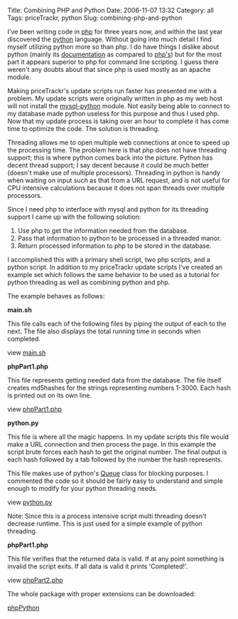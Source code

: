Title: Combining PHP and Python
Date: 2006-11-07 13:32
Category: all
Tags: priceTrackr, python
Slug: combining-php-and-python

I've been writing code in [php][] for three years now, and within the
last year discovered the [python][] language. Without going into much
detail I find myself utilizing python more so than php. I do have things
I dislike about python (mainly its [documentation][] as compared to
[php's][]) but for the most part it appears superior to php for command
line scripting. I guess there weren't any doubts about that since php is
used mostly as an apache module.

Making priceTrackr's update scripts run faster has presented me with a
problem. My update scripts were originally written in php as my web host
will not install the [mysql-python][] module. Not easily being able to
connect to my database made python useless for this purpose and thus I
used php. Now that my update process is taking over an hour to complete
it has come time to optimize the code. The solution is threading.

Threading allows me to open multiple web connections at once to speed up
the processing time. The problem here is that php does not have
threading support; this is where python comes back into the picture.
Python has decent thread support; I say decent because it could be much
better (doesn't make use of multiple processors). Threading in python is
handy when waiting on input such as that from a URL request, and is not
useful for CPU intensive calculations because it does not span threads
over multiple processors.

Since I need php to interface with mysql and python for its threading
support I came up with the following solution:

1.  Use php to get the information needed from the database.
2.  Pass that information to python to be processed in a threaded manor.
3.  Return processed information to php to be stored in the database.

I accomplished this with a primary shell script, two php scripts, and a
python script. In addition to my priceTrackr update scripts I've created
an example set which follows the same behavior to be used as a tutorial
for python threading as well as combining python and php.

The example behaves as follows:

**main.sh**

This file calls each of the following files by piping the output of each
to the next. The file also displays the total running time in seconds
when completed.

view [main.sh][]

**phpPart1.php**

This file represents getting needed data from the database. The file
itself creates md5hashes for the strings representing numbers 1-3000.
Each hash is printed out on its own line.

view [phpPart1.php][]

**python.py**

This file is where all the magic happens. In my update scripts this file
would make a URL connection and then process the page. In this example
the script brute forces each hash to get the original number. The final
output is each hash followed by a tab followed by the number the hash
represents.

This file makes use of python's [Queue][] class for blocking purposes. I
commented the code so it should be fairly easy to understand and simple
enough to modify for your python threading needs.

view [python.py][]

Note: Since this is a process intensive script multi threading doesn't
decrease runtime. This is just used for a simple example of python
threading.

**phpPart1.php**

This file verifies that the returned data is valid. If at any point
something is invalid the script exits. If all data is valid it prints
'Completed!'.

view [phpPart2.php][]

The whole package with proper extensions can be downloaded:

[phpPython][]

  [php]: http://php.net
  [python]: http://python.org
  [documentation]: http://docs.python.org/lib/lib.html
  [php's]: http://www.php.net/manual/en/
  [mysql-python]: http://sourceforge.net/project/showfiles.php?group_id=22307
  [main.sh]: http://www.bryceboe.com/wordpress/wp-content/uploads/2006/11/main.txt
  [phpPart1.php]: http://www.bryceboe.com/wordpress/wp-content/uploads/2006/11/phppart1.txt
  [Queue]: http://docs.python.org/lib/module-Queue.html
  [python.py]: http://www.bryceboe.com/wordpress/wp-content/uploads/2006/11/python.py
  [phpPart2.php]: http://www.bryceboe.com/wordpress/wp-content/uploads/2006/11/phppart2.txt
  [phpPython]: http://www.bryceboe.com/wordpress/wp-content/uploads/2006/11/phppython.tgz
